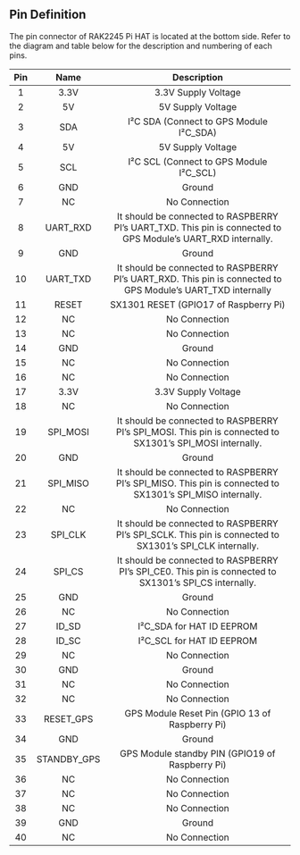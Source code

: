 ## Pin Definition

The pin connector of RAK2245 Pi HAT is located at the bottom side. Refer to the diagram and table below for the description and numbering of each pins.

<rk-img
  src="/assets/images/datasheet/rak2245-pihat/rak2245-pihat-pin-definition.jpg"
  width="100%"
  figure-number="4"
  caption="Pinout Diagram"
/>

| Pin | Name | Description | 
| :----: | :----:  | :----: | 
| 1 | 3.3V | 3.3V Supply Voltage | 
| 2 | 5V | 5V Supply Voltage | 
| 3 | SDA | I²C SDA (Connect to GPS Module I²C_SDA) | 
| 4 | 5V | 5V Supply Voltage | 
| 5 | SCL | I²C SCL (Connect to GPS Module I²C_SCL) | 
| 6 | GND | Ground | 
| 7 | NC | No Connection | 
| 8 | UART_RXD | It should be connected to RASPBERRY PI’s UART_TXD. This pin is connected to GPS Module’s UART_RXD internally. | 
| 9 | GND | Ground | 
| 10 | UART_TXD | It should be connected to RASPBERRY PI’s UART_RXD. This pin is connected to GPS Module’s UART_TXD internally | 
| 11 | RESET | SX1301 RESET (GPIO17 of Raspberry Pi) | 
| 12 | NC | No Connection | 
| 13 | NC | No Connection | 
| 14 | GND | Ground | 
| 15 | NC | No Connection | 
| 16 | NC | No Connection | 
| 17 | 3.3V | 3.3V Supply Voltage | 
| 18 | NC | No Connection | 
| 19 | SPI_MOSI | It should be connected to RASPBERRY PI’s SPI\_MOSI. This pin is connected to SX1301’s SPI_MOSI internally. | 
| 20 | GND | Ground | 
| 21 | SPI_MISO | It should be connected to RASPBERRY PI’s SPI\_MISO. This pin is connected to SX1301’s SPI_MISO internally. | 
| 22 | NC | No Connection | 
| 23 | SPI_CLK | It should be connected to RASPBERRY PI’s SPI\_SCLK. This pin is connected to SX1301’s SPI_CLK internally. | 
| 24 | SPI_CS | It should be connected to RASPBERRY PI’s SPI\_CE0. This pin is connected to SX1301’s SPI_CS internally. | 
| 25 | GND | Ground | 
| 26 | NC | No Connection | 
| 27 | ID_SD | I²C_SDA for HAT ID EEPROM | 
| 28 | ID_SC | I²C_SCL for HAT ID EEPROM | 
| 29 | NC | No Connection | 
| 30 | GND | Ground | 
| 31 | NC | No Connection | 
| 32 | NC | No Connection | 
| 33 | RESET_GPS | GPS Module Reset Pin (GPIO 13 of Raspberry Pi) | 
| 34 | GND | Ground | 
| 35 | STANDBY_GPS | GPS Module standby PIN (GPIO19 of Raspberry Pi) | 
| 36 | NC | No Connection | 
| 37 | NC | No Connection | 
| 38 | NC | No Connection | 
| 39 | GND | Ground | 
| 40 | NC | No Connection | 


